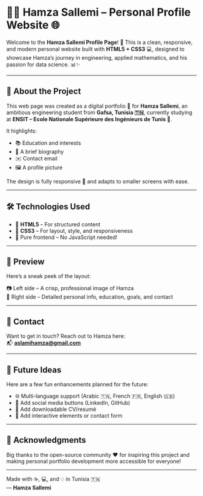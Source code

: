 # 🧑‍💻 Hamza Sallemi – Personal Profile Website 🌐

Welcome to the **Hamza Sallemi Profile Page**! 🎉 This is a clean, responsive, and modern personal website built with **HTML5 + CSS3** 💻, designed to showcase Hamza’s journey in engineering, applied mathematics, and his passion for data science. 📊✨

---

## 🚀 About the Project

This web page was created as a digital portfolio 💼 for **Hamza Sallemi**, an ambitious engineering student from **Gafsa, Tunisia 🇹🇳**, currently studying at **ENSIT – Ecole Nationale Supérieure des Ingénieurs de Tunis 🏫**.

It highlights:

- 📚 Education and interests
- 🧠 A brief biography
- ✉️ Contact email
- 🖼️ A profile picture

The design is fully responsive 📱 and adapts to smaller screens with ease.

---

## 🛠️ Technologies Used

- 🧱 **HTML5** – For structured content
- 🎨 **CSS3** – For layout, style, and responsiveness
- 🧪 Pure frontend – No JavaScript needed!

---

## 👀 Preview

Here’s a sneak peek of the layout:

📷 Left side – A crisp, professional image of Hamza  
📄 Right side – Detailed personal info, education, goals, and contact

---

## 📧 Contact

Want to get in touch? Reach out to Hamza here:  
📬 **[aslamihamza@gmail.com](mailto:aslamihamza@gmail.com)**

---

## 🌈 Future Ideas

Here are a few fun enhancements planned for the future:

- 🌐 Multi-language support (Arabic 🇹🇳, French 🇫🇷, English 🇬🇧)
- 🔗 Add social media buttons (LinkedIn, GitHub)
- 📄 Add downloadable CV/resumé
- 💬 Add interactive elements or contact form

---

## 🙌 Acknowledgments

Big thanks to the open-source community ❤️ for inspiring this project and making personal portfolio development more accessible for everyone!

---

Made with ☕, 💻, and 💡 in Tunisia 🇹🇳  
— **Hamza Sallemi**
